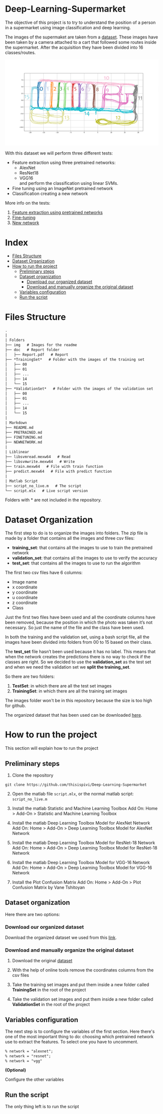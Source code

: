 # Deep-Learning-Supermarket
The objective of this project is to try to understand the position of a person in a supermarket using image classification and deep learning.

The images of the supermaket are taken from a [dataset](https://iplab.dmi.unict.it/MLC2018/). These images have been taken by a camera attached to a cart that followed some routes inside the supermarket. After the acquisition they have been divided into 16 classes/routes.    

![image](img/pretrained/Routes.png)

With this dataset we will perform three different tests:
* Feature extraction using three pretrained networks:
  * AlexNet
  * ResNet18
  * VGG16  
and perform the classification using linear SVMs.
* Fine tuning using an ImageNet pretrained network
* Classification creating a new network

More info on the tests:
1. [Feature extraction using pretrained networks](https://github.com/thisispivi/Deep-Learning-Supermarket/blob/main/PRETRAINED.md)
1. [Fine-tuning](https://github.com/thisispivi/Deep-Learning-Supermarket/blob/main/FINETUNING.md)
1. [New network](https://github.com/thisispivi/Deep-Learning-Supermarket/blob/main/NEWNETWORK.md)


# Index
- [Files Structure](#files-structure)
- [Dataset Organization](#dataset-organization)
- [How to run the project](#how-to-run-the-project)
  * [Preliminary steps](#preliminary-steps)
  * [Dataset organization](#dataset-organization)
    + [Download our organized dataset](#download-our-organized-dataset)
    + [Download and manually organize the original dataset](#download-and-manually-organize-the-original-dataset)
  * [Variables configuration](#variables-configuration)
  * [Run the script](#run-the-script)

# Files Structure
```
.
|
| Folders
├── img   # Images for the readme
├── doc   # Report folder
│   ├── Report.pdf   # Report
├── *TrainingSet*   # Folder with the images of the training set
│   ├── 00
│   ├── 01
│   ├── ...
│   ├── 14
│   └── 15
├── *ValidationSet*   # Folder with the images of the validation set
│   ├── 00
│   ├── 01
│   ├── ...
│   ├── 14
│   └── 15
|
| Markdown
├── README.md
├── PRETRAINED.md
├── FINETUNING.md
├── NEWNETWORK.md
|
| Liblinear
├── libsvmread.mexw64   # Read
├── libsvmwrite.mexw64   # Write
├── train.mexw64   # File with train function
├── predict.mexw64   # File with predict function
|
| Matlab Script
├── script_no_live.m   # The script
└── script.mlx   # Live script version
```

Folders with * are not included in the repository.

# Dataset Organization
The first step to do is to organize the images into folders. The zip file is made by a folder that contains all the images and three csv files:
* **training_set**: that contains all the images to use to train the pretrained network
* **validation_set**: that contains all the images to use to verify the accuracy
* **test_set**: that contains all the images to use to run the algorithm

The first two csv files have 6 columns:
* Image name
* x coordinate
* y coordinate
* u coordinate
* z coordinate
* Class

Just the first two files have been used and all the coordinate columns have been removed, because the position in which the photo was taken it’s not necessary. So just the name of the file and the class have been used.

In both the training and the validation set, using a bash script file, all the images have been divided into folders from 00 to 15 based on their class.

The **test_set** file hasn’t been used because it has no label. This means that when the network creates the predictions there is no way to check if the classes are right. So we decided to use the **validation_set** as the test set and when we need the validation set we **split the training_set**. 

So there are two folders:
1. **TestSet**: in which there are all the test set images
1. **TrainingSet**: in which there are all the training set images

The images folder won't be in this repository because the size is too high for github.

The organized dataset that has been used can be downloaded [here](https://mega.nz/file/VZ0ShDyI#_1tMgy4y_AEkdYv2BERWRVfuXxc07RWdKVL2V8p54cw).

# How to run the project
This section will explain how to run the project

## Preliminary steps

1. Clone the repository
```shell script
git clone https://github.com/thisispivi/Deep-Learning-Supermarket
```

2. Open the matlab file ```script.mlx```, or the normal matlab script: ```script_no_live.m```

1. Install the matlab Statistic and Machine Learning Toolbox Add On: Home > Add-On > Statistic and Machine Learning Toolbox

2. Install the matlab Deep Learning Toolbox Model for AlexNet Network Add On: Home > Add-On > Deep Learning Toolbox Model for AlexNet Network

3. Install the matlab Deep Learning Toolbox Model for ResNet-18 Network Add On: Home > Add-On > Deep Learning Toolbox Model for ResNet-18 Network

4. Install the matlab Deep Learning Toolbox Model for VGG-16 Network Add On: Home > Add-On > Deep Learning Toolbox Model for VGG-16 Network

5. Install the Plot Confusion Matrix Add On: Home > Add-On > Plot Confusion Matrix by Vane Tshitoyan

## Dataset organization
Here there are two options:

### Download our organized dataset
Download the organized dataset we used from this [link](https://mega.nz/file/VZ0ShDyI#_1tMgy4y_AEkdYv2BERWRVfuXxc07RWdKVL2V8p54cw).

### Download and manually organize the original dataset
1. Download the original [dataset](https://iplab.dmi.unict.it/MLC2018/)

2. With the help of online tools remove the coordinates columns from the csv files

3. Take the training set images and put them inside a new folder called **TrainingSet** in the root of the project

4. Take the validation set images and put them inside a new folder called **ValidationSet** in the root of the project

## Variables configuration
The next step is to configure the variables of the first section. Here there's one of the most important thing to do: choosing which pretrained network use to extract the features. To select one you have to uncomment.
```
% network = "alexnet";
% network = "resnet";
% network = "vgg"
```

**(Optional)**

Configure the other variables

## Run the script
The only thing left is to run the script


